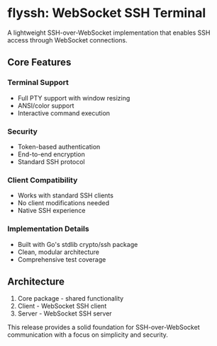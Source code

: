 # flyssh: WebSocket SSH Terminal

A lightweight SSH-over-WebSocket implementation that enables SSH access through WebSocket connections.

## Core Features

### Terminal Support
- Full PTY support with window resizing
- ANSI/color support
- Interactive command execution

### Security
- Token-based authentication
- End-to-end encryption
- Standard SSH protocol

### Client Compatibility
- Works with standard SSH clients
- No client modifications needed
- Native SSH experience

### Implementation Details
- Built with Go's stdlib crypto/ssh package
- Clean, modular architecture
- Comprehensive test coverage

## Architecture
1. Core package - shared functionality
2. Client - WebSocket SSH client
3. Server - WebSocket SSH server

This release provides a solid foundation for SSH-over-WebSocket communication with a focus on simplicity and security. 